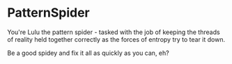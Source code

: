 # PatternSpider

You're Lulu the pattern spider - tasked with the job of keeping the threads of reality held together correctly as the forces of entropy try to tear it down.

Be a good spidey and fix it all as quickly as you can, eh?